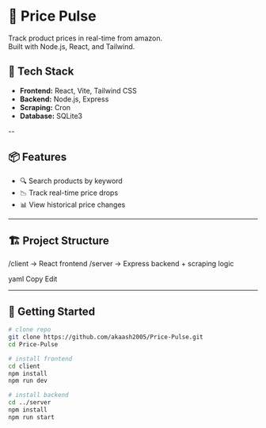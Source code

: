 # 🤑 Price Pulse

Track product prices in real-time from amazon.  
Built with Node.js, React, and Tailwind.

## 🔧 Tech Stack

- **Frontend:** React, Vite, Tailwind CSS
- **Backend:** Node.js, Express
- **Scraping:** Cron 
- **Database:** SQLite3 

--

## 📦 Features

- 🔍 Search products by keyword  
- 📉 Track real-time price drops  
- 📊 View historical price changes  

---

## 🏗️ Project Structure

/client -> React frontend
/server -> Express backend + scraping logic

yaml
Copy
Edit

---

## 🧪 Getting Started

```bash
# clone repo
git clone https://github.com/akaash2005/Price-Pulse.git
cd Price-Pulse

# install frontend
cd client
npm install
npm run dev

# install backend
cd ../server
npm install
npm run start
